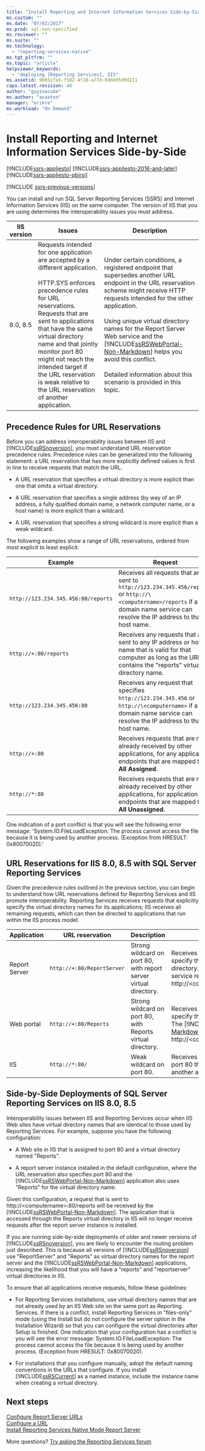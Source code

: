 ```yaml
---
title: "Install Reporting and Internet Information Services Side-by-Side | Microsoft Docs"
ms.custom: ""
ms.date: "07/02/2017"
ms.prod: sql-non-specified
ms.reviewer: ""
ms.suite: ""
ms.technology: 
  - "reporting-services-native"
ms.tgt_pltfrm: ""
ms.topic: "article"
helpviewer_keywords: 
  - "deploying [Reporting Services], IIS"
ms.assetid: 9b651fa5-f582-4f18-a77d-0dde95d9d211
caps.latest.revision: 40
author: "guyinacube"
ms.author: "asaxton"
manager: "erikre"
ms.workload: "On Demand"
---
```


# Install Reporting and Internet Information Services Side-by-Side

[!INCLUDE[ssrs-appliesto](../../includes/ssrs-appliesto.md)] [!INCLUDE[ssrs-appliesto-2016-and-later](../../includes/ssrs-appliesto-2016-and-later.md)] [!INCLUDE[ssrs-appliesto-pbirsi](../../includes/ssrs-appliesto-pbirs.md)]

[!INCLUDE [ssrs-previous-versions](../../includes/ssrs-previous-versions.md)]

You can install and run SQL Server Reporting Services (SSRS) and Internet Information Services (IIS) on the same computer. The version of IIS that you are using determines the interoperability issues you must address.  
  
|IIS version|Issues|Description|  
|-----------------|------------|-----------------|  
|8.0, 8.5|Requests intended for one application are accepted by a different application.<br /><br /> HTTP.SYS enforces precedence rules for URL reservations. Requests that are sent to applications that have the same virtual directory name and that jointly monitor port 80 might not reach the intended target if the URL reservation is weak relative to the URL reservation of another application.|Under certain conditions, a registered endpoint that supersedes another URL endpoint in the URL reservation scheme might receive HTTP requests intended for the other application.<br /><br /> Using unique virtual directory names for the Report Server Web service and the [!INCLUDE[ssRSWebPortal-Non-Markdown](../../includes/ssrswebportal-non-markdown-md.md)] helps you avoid this conflict.<br /><br /> Detailed information about this scenario is provided in this topic.|  
  
## Precedence Rules for URL Reservations  
 Before you can address interoperability issues between IIS and [!INCLUDE[ssRSnoversion](../../includes/ssrsnoversion-md.md)], you must understand URL reservation precedence rules. Precedence rules can be generalized into the following statement: a URL reservation that has more explicitly defined values is first in line to receive requests that match the URL.  
  
-   A URL reservation that specifies a virtual directory is more explicit than one that omits a virtual directory.  
  
-   A URL reservation that specifies a single address (by way of an IP address, a fully qualified domain name, a network computer name, or a host name) is more explicit than a wildcard.  
  
-   A URL reservation that specifies a strong wildcard is more explicit than a weak wildcard.  
  
 The following examples show a range of URL reservations, ordered from most explicit to least explicit:  
  
|Example|Request|  
|-------------|-------------|  
|`http://123.234.345.456:80/reports`|Receives all requests that are sent to `http://123.234.345.456/reports` or `http://\<computername>/reports` if a domain name service can resolve the IP address to that host name.|  
|`http://+:80/reports`|Receives any requests that are sent to any IP address or host name that is valid for that computer as long as the URL contains the "reports" virtual directory name.|  
|`http://123.234.345.456:80`|Receives any request that specifies `http://123.234.345.456` or `http://\<computername>` if a domain name service can resolve the IP address to that host name.|  
|`http://+:80`|Receives requests that are not already received by other applications, for any application endpoints that are mapped to **All Assigned**.|  
|`http://*:80`|Receives requests that are not already received by other applications, for application endpoints that are mapped to **All Unassigned**.|  
  
 One indication of a port conflict is that you will see the following error message: 'System.IO.FileLoadException: The process cannot access the file because it is being used by another process. (Exception from HRESULT: 0x80070020).'  
  
## URL Reservations for IIS 8.0, 8.5 with SQL Server Reporting Services  
 Given the precedence rules outlined in the previous section, you can begin to understand how URL reservations defined for Reporting Services and IIS promote interoperability. Reporting Services receives requests that explicitly specify the virtual directory names for its applications; IIS receives all remaining requests, which can then be directed to applications that run within the IIS process model.  
  
|Application|URL reservation|Description|Request receipt|  
|-----------------|---------------------|-----------------|---------------------|  
|Report Server|`http://+:80/ReportServer`|Strong wildcard on port 80, with report server virtual directory.|Receives all requests on port 80 that specify the report server virtual directory. The Report Server Web service receives all requests to http://\<computername>/reportserver.|  
|Web portal|`http://+:80/Reports`|Strong wildcard on port 80, with Reports virtual directory.|Receives all requests on port 80 that specify the reports virtual directory. The [!INCLUDE[ssRSWebPortal-Non-Markdown](../../includes/ssrswebportal-non-markdown-md.md)] receives all requests to http://\<computername>/reports.|  
|IIS|`http://*:80/`|Weak wildcard on port 80.|Receives any remaining requests on port 80 that are not received by another application.|  

## Side-by-Side Deployments of SQL Server Reporting Services on IIS 8.0, 8.5

 Interoperability issues between IIS and Reporting Services occur when IIS Web sites have virtual directory names that are identical to those used by Reporting Services. For example, suppose you have the following configuration:  
  
-   A Web site in IIS that is assigned to port 80 and a virtual directory named "Reports".  
  
-   A report server instance installed in the default configuration, where the URL reservation also specifies port 80 and the [!INCLUDE[ssRSWebPortal-Non-Markdown](../../includes/ssrswebportal-non-markdown-md.md)] application also uses "Reports" for the virtual directory name.  
  
 Given this configuration, a request that is sent to http://\<computername>:80/reports will be received by the [!INCLUDE[ssRSWebPortal-Non-Markdown](../../includes/ssrswebportal-non-markdown-md.md)]. The application that is accessed through the Reports virtual directory in IIS will no longer receive requests after the report server instance is installed.  
  
 If you are running side-by-side deployments of older and newer versions of [!INCLUDE[ssRSnoversion](../../includes/ssrsnoversion-md.md)], you are likely to encounter the routing problem just described. This is because all versions of [!INCLUDE[ssRSnoversion](../../includes/ssrsnoversion-md.md)] use "ReportServer" and "Reports" as virtual directory names for the report server and the [!INCLUDE[ssRSWebPortal-Non-Markdown](../../includes/ssrswebportal-non-markdown-md.md)] applications, increasing the likelihood that you will have a "reports" and "reportserver" virtual directories in IIS.  
  
 To ensure that all applications receive requests, follow these guidelines:  
  
-   For Reporting Services installations, use virtual directory names that are not already used by an IIS Web site on the same port as Reporting Services. If there is a conflict, install Reporting Services in "files-only" mode (using the Install but do not configure the server option in the Installation Wizard) so that you can configure the virtual directories after Setup is finished. One indication that your configuration has a conflict is you will see the error message: System.IO.FileLoadException: The process cannot access the file because it is being used by another process. (Exception from HRESULT: 0x80070020).  
  
-   For installations that you configure manually, adopt the default naming conventions in the URLs that configure. If you install [!INCLUDE[ssRSCurrent](../../includes/ssrscurrent-md.md)] as a named instance, include the instance name when creating a virtual directory.  

## Next steps

[Configure Report Server URLs](../../reporting-services/install-windows/configure-report-server-urls-ssrs-configuration-manager.md)   
[Configure a URL](../../reporting-services/install-windows/configure-a-url-ssrs-configuration-manager.md)   
[Install Reporting Services Native Mode Report Server](../../reporting-services/install-windows/install-reporting-services-native-mode-report-server.md)  

More questions? [Try asking the Reporting Services forum](http://go.microsoft.com/fwlink/?LinkId=620231)
